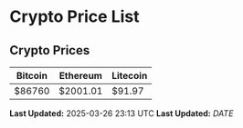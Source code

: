 # Crypto Price List

## Crypto Prices
| Bitcoin | Ethereum | Litecoin |
| ------- | -------- | -------- |
| $86760 | $2001.01 | $91.97 |
**Last Updated:** 2025-03-26 23:13 UTC
**Last Updated:** $DATE$
